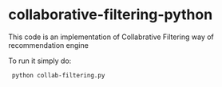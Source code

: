 # collaborative-filtering-python

This code is an implementation of Collabrative Filtering way of recommendation engine

To run it simply do:

``` python collab-filtering.py```
